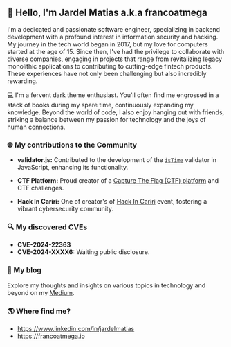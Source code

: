 ## 👋 Hello, I'm Jardel Matias a.k.a francoatmega

I'm a dedicated and passionate software engineer, specializing in backend development with a profound interest in information security and hacking. My journey in the tech world began in 2017, but my love for computers started at the age of 15. Since then, I've had the privilege to collaborate with diverse companies, engaging in projects that range from revitalizing legacy monolithic applications to contributing to cutting-edge fintech products. These experiences have not only been challenging but also incredibly rewarding.

💻 I'm a fervent dark theme enthusiast. You'll often find me engrossed in a stack of books during my spare time, continuously expanding my knowledge. Beyond the world of code, I also enjoy hanging out with friends, striking a balance between my passion for technology and the joys of human connections.

### 🌐 My contributions to the Community

- **validator.js:** Contributed to the development of the [`isTime`](https://github.com/validatorjs/validator.js/pull/1479) validator in JavaScript, enhancing its functionality.

- **CTF Platform:** Proud creator of a [Capture The Flag (CTF) platform](https://hackincariri.com.br/login) and CTF challenges.

- **Hack In Cariri:** One of creator's of [Hack In Cariri](https://github.com/hackincariri) event, fostering a vibrant cybersecurity community.

### 🔍 My discovered CVEs

- **CVE-2024-22363**
- **CVE-2024-XXXX6:** Waiting public disclosure.

### 📖 My blog

Explore my thoughts and insights on various topics in technology and beyond on my [Medium](https://medium.com/@francoatmega).

<!---

### 🚀 My creation

- [Digitai.app](https://digitai.app): Check out my latest project, Digitai, where [brief description of the project].

As someone wise once imparted, I offer this guidance: "Stay hungry, stay foolish!"

-->

### 🌎 Where find me?

- https://www.linkedin.com/in/jardelmatias
- https://francoatmega.io

<!---

### 🚀 My inspiration quotes

- "Stay hungry, stay foolish!"
- "First do it, then do it right, then do it better"

-->
